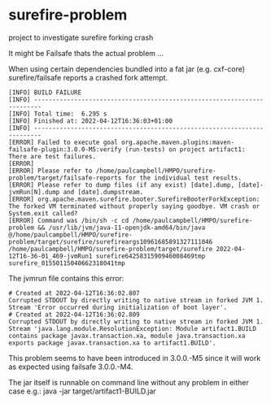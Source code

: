 # surefire-problem
project to investigate surefire forking crash

It might be Failsafe thats the actual problem ...

When using certain dependencies bundled into a fat jar (e.g. cxf-core) surefire/failsafe reports a crashed fork attempt.

    [INFO] BUILD FAILURE
    [INFO] ------------------------------------------------------------------------
    [INFO] Total time:  6.295 s
    [INFO] Finished at: 2022-04-12T16:36:03+01:00
    [INFO] ------------------------------------------------------------------------
    [ERROR] Failed to execute goal org.apache.maven.plugins:maven-failsafe-plugin:3.0.0-M5:verify (run-tests) on project artifact1: There are test failures.
    [ERROR] 
    [ERROR] Please refer to /home/paulcampbell/HMPO/surefire-problem/target/failsafe-reports for the individual test results.
    [ERROR] Please refer to dump files (if any exist) [date].dump, [date]-jvmRun[N].dump and [date].dumpstream.
    [ERROR] org.apache.maven.surefire.booter.SurefireBooterForkException: The forked VM terminated without properly saying goodbye. VM crash or System.exit called?
    [ERROR] Command was /bin/sh -c cd /home/paulcampbell/HMPO/surefire-problem && /usr/lib/jvm/java-11-openjdk-amd64/bin/java @/home/paulcampbell/HMPO/surefire-problem/target/surefire/surefireargs10961685891327111046 /home/paulcampbell/HMPO/surefire-problem/target/surefire 2022-04-12T16-36-01_469-jvmRun1 surefire6425831590946008469tmp surefire_01550115040662318041tmp

The jvmrun file contains this error:

    # Created at 2022-04-12T16:36:02.807
    Corrupted STDOUT by directly writing to native stream in forked JVM 1. Stream 'Error occurred during initialization of boot layer'.
    # Created at 2022-04-12T16:36:02.809
    Corrupted STDOUT by directly writing to native stream in forked JVM 1. Stream 'java.lang.module.ResolutionException: Module artifact1.BUILD contains package javax.transaction.xa, module java.transaction.xa exports package javax.transaction.xa to artifact1.BUILD'.

This problem seems to have been introduced in 3.0.0.-M5 since it will work as expected using failsafe 3.0.0.-M4.

The jar itself is runnable on command line without any problem in either case e.g.: 
java -jar target/artifact1-BUILD.jar

